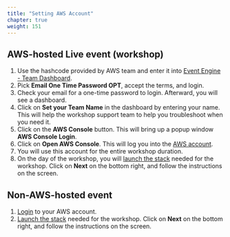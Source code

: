 ```yaml
---
title: "Setting AWS Account"
chapter: true
weight: 151
---
```


## AWS-hosted Live event (workshop)
1. Use the hashcode provided by AWS team and enter it into [Event Engine - Team Dashboard](https://dashboard.eventengine.run/dashboard).
1.   Pick **Email One Time Password OPT**, accept the terms, and login.
1.   Check your email for a one-time password to login. Afterward, you will see a dashboard.
1.   Click on **Set your Team Name** in the dashboard by entering your name. This will help the workshop support team to help you troubleshoot when you need it.
1.   Click on the **AWS Console** button. This will bring up a popup window **AWS Console Login**.
1.   Click on **Open AWS Console**. This will log you into the [AWS account](https://us-east-1.console.aws.amazon.com/console/home?region=us-east-1#).
1.   You will use this account for the entire workshop duration.
1.   On the day of the workshop, you will [launch the stack](https://console.aws.amazon.com/cloudformation/home?region=us-east-1#/stacks/new?stackName=rockset-workshop&templateURL=https://s3.amazonaws.com/lk-formation-sk.s3.amazonaws.com/rockset-create-objects.yml) needed for the workshop. Click on **Next** on the bottom right, and follow the instructions on the screen. 

## Non-AWS-hosted event

1. [Login](https://us-east-1.console.aws.amazon.com/console/home?region=us-east-1)  to your AWS account.
1. [Launch the stack](https://console.aws.amazon.com/cloudformation/home?region=us-east-1#/stacks/new?stackName=rockset-workshop&templateURL=https://s3.amazonaws.com/lk-formation-sk.s3.amazonaws.com/rockset-create-objects.yml) needed for the workshop. Click on **Next** on the bottom right, and follow the instructions on the screen. 
